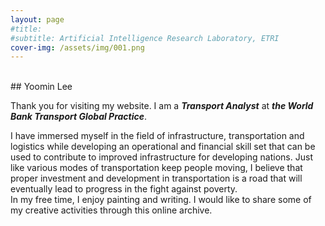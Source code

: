 ```yaml
---
layout: page
#title: 
#subtitle: Artificial Intelligence Research Laboratory, ETRI
cover-img: /assets/img/001.png
---
```

<br/>
## Yoomin Lee

Thank you for visiting my website. I am a **_Transport Analyst_** at **_the World Bank Transport Global Practice_**. 

I have immersed myself in the field of infrastructure, transportation and logistics while developing an operational and financial skill set that can be used to contribute to improved infrastructure for developing nations. Just like various modes of transportation keep people moving, I believe that proper investment and development in transportation is a road that will eventually lead to progress in the fight against poverty.
<br/>
In my free time, I enjoy painting and writing. I would like to share some of my creative activities through this online archive.  
<br/>
